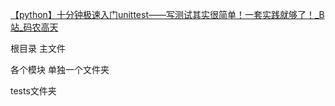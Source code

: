 [【python】十分钟极速入门unittest——写测试其实很简单！一套实践就够了！_B站_码农高天](https://www.bilibili.com/video/av385318569/)

根目录 主文件

各个模块 单独一个文件夹

tests文件夹
